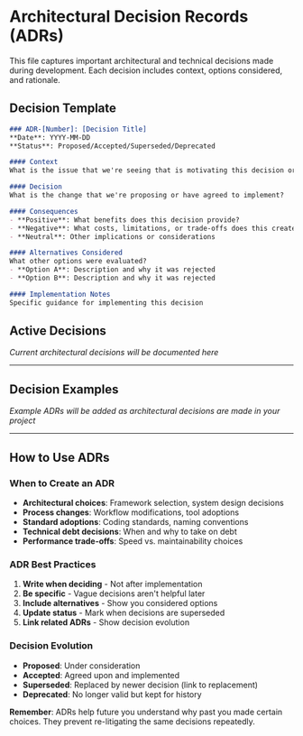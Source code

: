 # Architectural Decision Records (ADRs)

This file captures important architectural and technical decisions made during development. Each decision includes context, options considered, and rationale.

## Decision Template

```markdown
### ADR-[Number]: [Decision Title]
**Date**: YYYY-MM-DD
**Status**: Proposed/Accepted/Superseded/Deprecated

#### Context
What is the issue that we're seeing that is motivating this decision or change?

#### Decision
What is the change that we're proposing or have agreed to implement?

#### Consequences
- **Positive**: What benefits does this decision provide?
- **Negative**: What costs, limitations, or trade-offs does this create?
- **Neutral**: Other implications or considerations

#### Alternatives Considered
What other options were evaluated?
- **Option A**: Description and why it was rejected
- **Option B**: Description and why it was rejected

#### Implementation Notes
Specific guidance for implementing this decision
```

## Active Decisions

*Current architectural decisions will be documented here*

---

## Decision Examples

*Example ADRs will be added as architectural decisions are made in your project*

---

## How to Use ADRs

### When to Create an ADR
- **Architectural choices**: Framework selection, system design decisions
- **Process changes**: Workflow modifications, tool adoptions
- **Standard adoptions**: Coding standards, naming conventions
- **Technical debt decisions**: When and why to take on debt
- **Performance trade-offs**: Speed vs. maintainability choices

### ADR Best Practices
1. **Write when deciding** - Not after implementation
2. **Be specific** - Vague decisions aren't helpful later
3. **Include alternatives** - Show you considered options
4. **Update status** - Mark when decisions are superseded
5. **Link related ADRs** - Show decision evolution

### Decision Evolution
- **Proposed**: Under consideration
- **Accepted**: Agreed upon and implemented
- **Superseded**: Replaced by newer decision (link to replacement)
- **Deprecated**: No longer valid but kept for history

**Remember**: ADRs help future you understand why past you made certain choices. They prevent re-litigating the same decisions repeatedly.